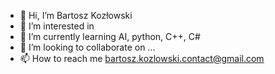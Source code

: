 - 👋 Hi, I’m Bartosz Kozłowski
- 👀 I’m interested in  
- 🌱 I’m currently learning AI, python, C++, C#  
- 💞️ I’m looking to collaborate on ...
- 📫 How to reach me bartosz.kozlowski.contact@gmail.com

<!---
Wetherish/Wetherish is a ✨ special ✨ repository because its `README.md` (this file) appears on your GitHub profile.
You can click the Preview link to take a look at your changes.
--->
